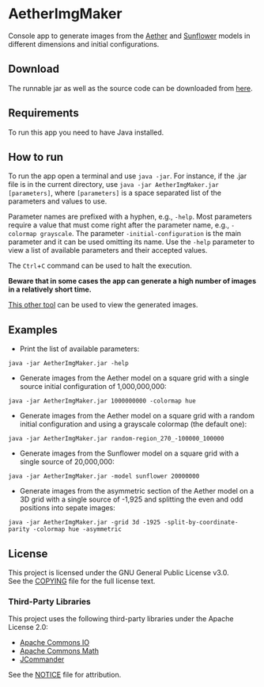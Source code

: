 # AetherImgMaker
Console app to generate images from the [Aether](https://github.com/JaumeRibas/Aether2DImgMaker/wiki/Aether-Cellular-Automaton-Definition) and [Sunflower](https://github.com/JaumeRibas/Aether2DImgMaker/wiki/Sunflower-Cellular-Automaton-Definition) models in different dimensions and initial configurations.

## Download

The runnable jar as well as the source code can be downloaded from [here](https://github.com/JaumeRibas/Aether2DImgMaker/releases/).

## Requirements

To run this app you need to have Java installed.

## How to run

To run the app open a terminal and use `java -jar`. For instance, if the .jar file is in the current directory, use `java -jar AetherImgMaker.jar [parameters]`, where `[parameters]` is a space separated list of the parameters and values to use. 

Parameter names are prefixed with a hyphen, e.g., `-help`. Most parameters require a value that must come right after the parameter name, e.g., `-colormap grayscale`. The parameter `-initial-configuration` is the main parameter and it can be used omitting its name. Use the `-help` parameter to view a list of available parameters and their accepted values. 

The `Ctrl`+`C` command can be used to halt the execution.

**Beware that in some cases the app can generate a high number of images in a relatively short time.**

[This other tool](https://github.com/JaumeRibas/image-sequence-viewer) can be used to view the generated images.

## Examples

* Print the list of available parameters:

```
java -jar AetherImgMaker.jar -help
```

* Generate images from the Aether model on a square grid with a single source initial configuration of 1,000,000,000:

```
java -jar AetherImgMaker.jar 1000000000 -colormap hue
```

* Generate images from the Aether model on a square grid with a random initial configuration and using a grayscale colormap (the default one):

```
java -jar AetherImgMaker.jar random-region_270_-100000_100000
```

* Generate images from the Sunflower model on a square grid with a single source of 20,000,000:

```
java -jar AetherImgMaker.jar -model sunflower 20000000
```

* Generate images from the asymmetric section of the Aether model on a 3D grid with a single source of -1,925 and splitting the even and odd positions into sepate images:

```
java -jar AetherImgMaker.jar -grid 3d -1925 -split-by-coordinate-parity -colormap hue -asymmetric
```

## License

This project is licensed under the GNU General Public License v3.0.  
See the [COPYING](./COPYING) file for the full license text.

### Third-Party Libraries

This project uses the following third-party libraries under the Apache License 2.0:

- [Apache Commons IO](https://commons.apache.org/proper/commons-io/)
- [Apache Commons Math](https://commons.apache.org/proper/commons-math/)
- [JCommander](http://jcommander.org/)

See the [NOTICE](./NOTICE) file for attribution.
